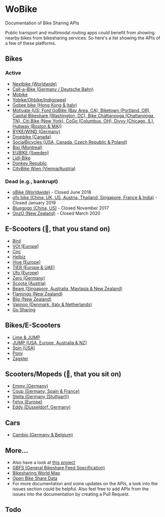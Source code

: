 # WoBike

Documentation of Bike Sharing APIs

Public transport and multimodal routing apps could benefit from showing nearby bikes from bikesharing services. So here's a list showing the APIs of a few of these platforms.

## Bikes
### Active
- [Nextbike (Worldwide)](Nextbike.md)
- [Call-a-Bike (Germany / Deutsche Bahn)](Call-a-Bike.md)
- [Mobike](Mobike.md)
- [Yobike/Ohbike/Indigoweel](Yobike.md)
- [Gobee bike (Hong Kong & Italy)](Gobee.md)
- [Motivate (US; Ford GoBike (Bay Area, CA), Biketown (Portland, OR), Capital Bikeshare (Washington, DC), Bike Chattanooga (Chattanooga, TN), Citi Bike (New York), CoGo (Columbus, OH), Divvy (Chicago, IL), Hubway (Boston & MA))](Motivate.md)
- [BYKE/WIND (Germany)](Wind.md)
- [Dropbike (Canada)](Dropbike.md)
- [SocialBicycles (USA, Canada, Czech Republic & Poland)](SocialBicycles.md)
- [Bixi (Montreal)](Bixi.md)
- [EUBIKE (Sweden)](EUBike.md)
- [Lidl-Bike](Lidl-Bike.md)
- [Donkey Republic](Donkey.md)
- [CityBike Wien (Vienna/Austria)](CityBikeWien.md)

### Dead (e.g., bankrupt)
- [oBike (Worldwide)](Obike.md) - Closed June 2018
- [ofo bike (China, UK, US, Austria, Thailand, Singapore, France & India)](Ofo.md) - Closed January 2019
- [Bluegogo (China, US)](Bluegogo.md) - Closed November 2017
- [OnzO (New Zealand)](Onzo.md) - Closed March 2020

## E-Scooters (🛴, that you stand on)
- [Bird](Bird.md)
- [VOI (Europe)](Voi.md)
- [Circ](Circ.md)
- [Helbiz](Helbiz.md)
- [Hive (Europe)](Hive.md)
- [TIER (Europe & UAE)](Tier.md)
- [Ufo (Europe)](Ufo.md)
- [Zero (Germany)](Zero.md)
- [Scoota (Austria)](Scoota.md)
- [Beam (Singapore, Australia, Maylasia & New Zealand)](Beam.md)
- [Flamingo (New Zealand)](Flamingo.md)
- [Blip (New Zealand)](Blip.md)
- [Vaimoo (Denmark, Italy & Netherlands)](Vaimoo.md)
- [Go Sharing](Go-Sharing.md)

## Bikes/E-Scooters
- [Lime & JUMP](Lime.md)
- [JUMP (USA, Europe, Australia & NZ)](Jump.md)
- [Spin (USA)](Spin.md)
- [Pony](Pony.md)
- [Zagster](Zagster.md)

## Scooters/Mopeds (🛵, that you sit on)
- [Emmy (Germany)](Emmy.md)
- [Coup (Germany, Spain & France)](Coup.md)
- [Stella (Germany (Stuttgart))](Stella.md)
- [Felyx (Europe)](Felyx.md)
- [Eddy (Düsseldorf, Germany)](Eddy.md)

## Cars
- [Cambio (Germany & Belgium)](Cambio.md)


## More...
* Also have a look at [this project](https://github.com/eskerda/pybikes/tree/master/pybikes)
* [GBFS (General Bikeshare Feed Specification)](https://github.com/NABSA/gbfs)
* [Bikesharing World Map](https://www.google.com/maps/d/u/0/viewer?mid=1UxYw9YrwT_R3SGsktJU3D-2GpMU&ll=50.01042750703113%2C35.03132237929685&z=2)
* [Open Bike Share Data](https://bikeshare-research.org/)
* For more documentation and some updates on the APIs, a look into the issues section could be helpful. Also feel free to add APIs from the issues into the documentation by creating a Pull Request.

## Todo
